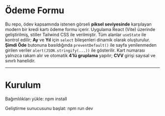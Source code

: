 # Ödeme Formu

Bu repo, ödev kapsamında istenen görseli **piksel seviyesinde** karşılayan modern bir kredi kartı ödeme formu içerir. Uygulama React (Vite) üzerinde geliştirilmiş, stiller Tailwind CSS ile verilmiştir. Tüm alanlar `useState` ile kontrol edilir; **Ay** ve **Yıl** için `select` bileşenleri dinamik olarak oluşturulur. **Şimdi Öde** butonuna basıldığında `preventDefault()` ile sayfa yenilenmeden girilen veriler `alert(JSON.stringify(...))` ile gösterilir. Kart numarası yalnızca rakam alır ve otomatik **4’lü gruplama** yapılır; **CVV** girişi sayısal ve sınırlı hanelidir.

---

# Kurulum

Bağımlılıkları yükle:
npm install

Geliştirme sunucusunu başlat:
npm run dev
